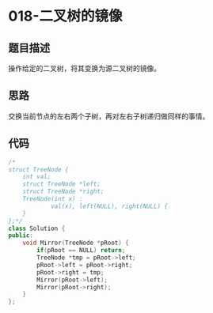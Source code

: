 # 018-二叉树的镜像



## 题目描述

操作给定的二叉树，将其变换为源二叉树的镜像。



## 思路

交换当前节点的左右两个子树，再对左右子树递归做同样的事情。



## 代码

```c++
/*
struct TreeNode {
	int val;
	struct TreeNode *left;
	struct TreeNode *right;
	TreeNode(int x) :
			val(x), left(NULL), right(NULL) {
	}
};*/
class Solution {
public:
    void Mirror(TreeNode *pRoot) {
        if(pRoot == NULL) return;
        TreeNode *tmp = pRoot->left;
        pRoot->left = pRoot->right;
        pRoot->right = tmp;
        Mirror(pRoot->left);
        Mirror(pRoot->right);
    }
};
```

